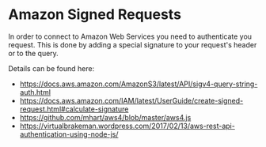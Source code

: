# Amazon Signed Requests

In order to connect to Amazon Web Services you need to authenticate you request.
This is done by adding a special signature to your request's header or to the query.

Details can be found here:
* https://docs.aws.amazon.com/AmazonS3/latest/API/sigv4-query-string-auth.html
* https://docs.aws.amazon.com/IAM/latest/UserGuide/create-signed-request.html#calculate-signature
* https://github.com/mhart/aws4/blob/master/aws4.js
* https://virtualbrakeman.wordpress.com/2017/02/13/aws-rest-api-authentication-using-node-js/
